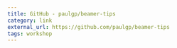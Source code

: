 ```yaml
---
title: GitHub - paulgp/beamer-tips
category: link
external_url: https://github.com/paulgp/beamer-tips
tags: workshop
---
```

